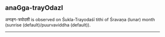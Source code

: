 ## anaGga-trayOdazI

अनङ्ग-त्रयोदशी is observed on Śukla-Trayodaśī tithi of Śravaṇa (lunar) month (sunrise (default)/puurvaviddha (default)).


---
